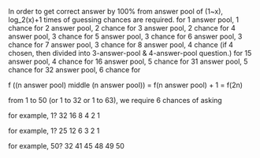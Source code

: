 In order to get correct answer by 100% from answer pool of (1~x), log_2(x)+1 times of guessing chances are required.
for 1 answer pool, 1 chance
for 2 answer pool, 2 chance
for 3 answer pool, 2 chance
for 4 answer pool, 3 chance
for 5 answer pool, 3 chance
for 6 answer pool, 3 chance
for 7 answer pool, 3 chance
for 8 answer pool, 4 chance (if 4 chosen, then divided into 3-answer-pool & 4-answer-pool question.)
for 15 answer pool, 4 chance
for 16 answer pool, 5 chance
for 31 answer pool, 5 chance
for 32 answer pool, 6 chance
for 

f ((n answer pool) middle (n answer pool)) = f(n answer pool) + 1 = f(2n)

from 1 to 50 (or 1 to 32 or 1 to 63),
we require 6 chances of asking

for example, 1?
32
16
8
4
2
1

for example, 1?
25
12
6
3
2
1

for example, 50?
32
41
45
48
49
50

